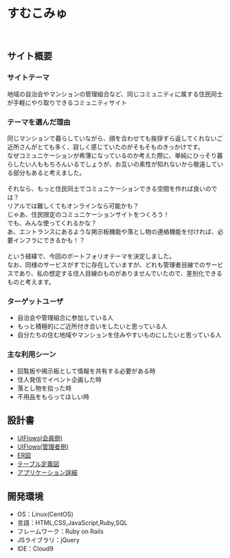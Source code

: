 # すむこみゅ
​
## サイト概要
### サイトテーマ
地域の自治会やマンションの管理組合など、同じコミュニティに属する住民同士が手軽にやり取りできるコミュニティサイト
​
### テーマを選んだ理由
同じマンションで暮らしていながら、顔を合わせても挨拶すら返してくれないご近所さんがとても多く、寂しく感じていたのがそもそものきっかけです。<br>
なぜコミュニケーションが希薄になっているのか考えた際に、単純にひっそり暮らしたい人ももちろんいるでしょうが、お互いの素性が知れないから敬遠している部分もあると考えました。<br>
<br>
それなら、もっと住民同士でコミュニケーションできる空間を作れば良いのでは？<br>
リアルでは難しくてもオンラインなら可能かも？<br>
じゃあ、住民限定のコミュニケーションサイトをつくろう！<br>
でも、みんな使ってくれるかな？<br>
あ、エントランスにあるような掲示板機能や落とし物の連絡機能を付ければ、必要インフラにできるかも！？<br>
<br>
という経緯で、今回のポートフォリオテーマを決定しました。<br>
なお、同様のサービスがすでに存在していますが、どれも管理者目線でのサービスであり、私の想定する住人目線のものがありませんでいたので、差別化できるものと考えます。
​
### ターゲットユーザ
- 自治会や管理組合に参加している人
- もっと積極的にご近所付き合いをしたいと思っている人
- 自分たちの住む地域やマンションを住みやすいものにしたいと思っている人
​
### 主な利用シーン
- 回覧板や掲示板として情報を共有する必要がある時
- 住人発信でイベント企画した時
- 落とし物を拾った時
- 不用品をもらってほしい時
​
## 設計書
- [UIFlows(会員側)](https://drive.google.com/open?id=10eH6mr6H2E_8CLAh1s5OBrq0PwI623W5&usp=drive_copy)<br>
- [UIFlows(管理者側)](https://drive.google.com/open?id=1FAPX8l87_KmWGmyyyU-NRI7pm26M-oqw&usp=drive_copy)<br>
- [ER図](https://drive.google.com/open?id=1lZx_jQUj3-OOjQPxxRtqhokbA4TxgXy4&usp=drive_copy)<br>
- [テーブル定義図](https://docs.google.com/spreadsheets/d/1JW-pdQx_lVtHHt6C_rwsXll3rNI_0wXy/edit#gid=22058163)
- [アプリケーション詳細](https://docs.google.com/spreadsheets/d/1E1s8JcwEfRgItM2AjXiQ6y3PKEaBap27/edit#gid=1238038031)
​
## 開発環境
- OS：Linux(CentOS)
- 言語：HTML,CSS,JavaScript,Ruby,SQL
- フレームワーク：Ruby on Rails
- JSライブラリ：jQuery
- IDE：Cloud9
